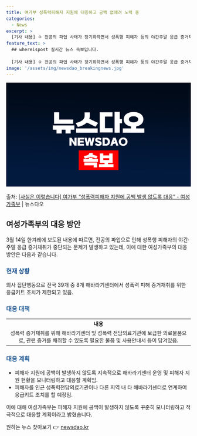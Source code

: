 ```yaml
---
title: 여가부 성폭력피해자 지원에 대응하고 공백 없애려 노력 중
categories:
  - News
excerpt: >
  [기사 내용] ㅇ 전공의 파업 사태가 장기화하면서 성폭행 피해자 등의 야간주말 응급 증거채취를 중단하는 해바…
feature_text: >
  ## whereispost 실시간 뉴스 속보입니다.

  [기사 내용] ㅇ 전공의 파업 사태가 장기화하면서 성폭행 피해자 등의 야간주말 응급 증거채취를 중단하는 해바…
image: '/assets/img/newsdao_breakingnews.jpg'
---
```


![뉴스다오 속보](/assets/img/newsdao_breakingnews.jpg)

<p>출처: <a href="https://newsdao.kr/3358" rel="dofollow">[사실은 이렇습니다] 여가부 “성폭력피해자 지원에 공백 발생 않도록 대응” - 여성가족부</a> | 뉴스다오</p>

<h2 data-ke-size="size26">여성가족부의 대응 방안</h2>
<p data-ke-size="size16">3월 14일 한겨레에 보도된 내용에 따르면, 전공의 파업으로 인해 성폭행 피해자의 야간·주말 응급 증거채취가 중단되는 문제가 발생하고 있는데, 이에 대한 여성가족부의 대응 방안은 다음과 같습니다.</p>

<h3><b><span style="color: #1a5490;">현재 상황</span></b></h3>
<p data-ke-size="size18">의사 집단행동으로 전국 39개 중 8개 해바라기센터에서 성폭력 피해 증거채취를 위한 응급키트 조치가 제한되고 있음.</p>

<h3><b><span style="color: #1a5490;">대응 대책</span></b></h3>
<table>
    <tbody>
        <tr>
            <td style="text-align: center; height: 17px;"><b>내용</b></td>
        </tr>
        <tr>
            <td style="text-align: center; height: 17px;">성폭력 증거채취를 위해 해바라기센터 및 성폭력 전담의료기관에 보급한 의료물품으로, 관련 증거를 채취할 수 있도록 필요한 물품 및 사용안내서 등이 담겨있음.</td>
        </tr>
    </tbody>
</table>

<h3><b><span style="color: #1a5490;">대응 계획</span></b></h3>
<ul>
    <li>피해자 지원에 공백이 발생하지 않도록 지속적으로 해바라기센터 운영 및 피해자 지원 현황을 모니터링하고 대응할 계획임.</li>
    <li>피해자를 인근 성폭력전담의료기관이나 다른 지역 내 타 해바라기센터로 연계하여 응급키트 조치를 할 예정임.</li>
</ul>

이에 대해 여성가족부는 피해자 지원에 공백이 발생하지 않도록 꾸준히 모니터링하고 적극적으로 대응할 계획이라고 밝혔습니다. 

원하는 뉴스 찾아보기 👉 <a href="https://newsdao.kr" rel="dofollow">newsdao.kr</a>



